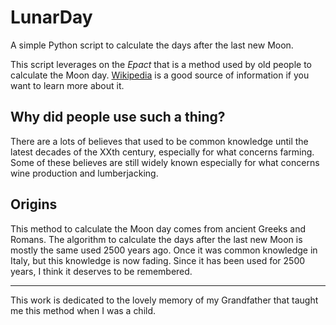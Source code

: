 # LunarDay
A simple Python script to calculate the days after the last new Moon.

This script leverages on the *Epact* that is a method used by old people to calculate the Moon day. 
[Wikipedia](https://en.wikipedia.org/wiki/Epact) is a good source of information if you want to learn more about it.

## Why did people use such a thing?
There are a lots of believes that used to be common knowledge until the latest decades of the XXth century, especially for what concerns farming. Some of these believes are still widely known especially for what concerns wine production and lumberjacking.

## Origins
This method to calculate the Moon day comes from ancient Greeks and Romans. The algorithm to calculate the days after the last new Moon is mostly the same used 2500 years ago. Once it was common knowledge in Italy, but this knowledge is now fading. Since it has been used for 2500 years, I think it deserves to be remembered.

---

This work is dedicated to the lovely memory of my Grandfather that taught me this method when I was a child.